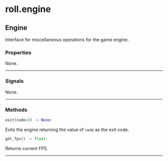 # roll.engine

## Engine

Interface for miscellaneous operations for the game engine.

### Properties

None.

---

### Signals

None.

---

### Methods

```python
exit(code=0) -> None:
```

Exits the engine returning the value of `code` as the exit code.

```python
get_fps() -> float:
```

Returns current FPS.

---
